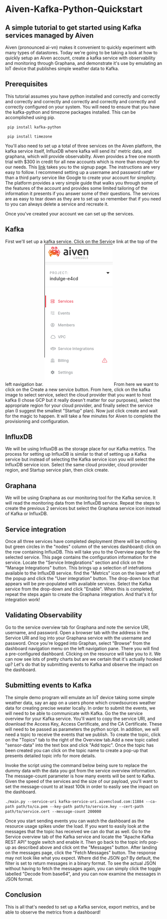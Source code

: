  # Aiven-Kafka-Python-Quickstart
## A simple tutorial to get started using Kafka services managed by Aiven 
Aiven (pronounced ai-vn) makes it convenient to quickly experiment with many types of datastores.
Today we're going to be taking a look at how to quickly setup an Aiven account, create a kafka service with observability and monitoring through Graphana, and demonstrate it's use by emulating an IoT device that publishes simple weather data to Kafka.

## Prerequisites
This tutorial assumes you have python installed and correctly and correctly and correctly and correctly and correctly and correctly and correctly and correctly configured on your system.
You will need to ensure that you have the kafka-python and timezone packages installed. This can be accomplished using pip.
``` 
 pip install kafka-python 
 ```
``` 
 pip install timezone
 ```
You'll also need to set up a total of three services on the Aiven platform, the kafka service itself, InfluxDB where kafka will send its' metric data, and graphana, which will provide observabilty. Aiven provides a free one month trial with $300 in credit for all new accounts which is more than enough for our needs. This [link](https://console.aiven.io/signup/email) takes you to the signup page. The instructions are very easy to follow.  I recommend setting up a username and password rather than a third party service like Google to create your account for simplicty. The platform provides a very simple guide that walks you through some of the features of the account and provides some limited tailoring of the information it presents if you answer some of their questions.  The services are as easy to tear down as they are to set up so remember that if you need to you can always delete a service and recreate it.

Once you've created your account we can set up the services.

## Kafka
First we'll set up a kafka service. Click on the Service link at the top of the left navigation bar.
![Navigation panel](Navigation-panel.png)
From here we want to click on the Create a new service button.
From here, click on the kafka image to select service, select the cloud provider that you want to host kafka (I chose GCP but it really doesn't matter for our purposes), select the appropriate region for your cloud provider, and finally select the service plan (I suggest the smallest "Startup" plan). Now just click create and wait for the magic to happen. It will take a few minutes for Aiven to complete the provisioning and configuration.

## InfluxDB
We will be using InfluxDB as the storage place for our Kafka metrics.  The process for setting up InfluxDB is similar to that of setting up a Kafka service but instead of selecting the Kafka service icon you will select the InfluxDB service icon. Select the same cloud provider, cloud provider region, and Startup service plan, then click create.

## Graphana
We will be using Graphana as our monitoring tool for the Kafka service. It will read the monitoring data from the InfluxDB service.  Repeat the steps to create the previous 2 services but select the Graphana service icon instead of Kafka or InfluxDB.

## Service integration
Once all three services have completed deployment (there will be nothing but green circles in the "nodes" column of the services dashboard) click on the row containing InfluxDB. This will take you to the Overview page for the selected service. This page contains the configuration information for the service. Locate the "Service Integbrations" section and click on the "Manage Integrations" button. This brings up a selection of intefrations available to the InfluxDB service. find the "Metrics" icon on the lower left of the popup and click the "User integration" button. The drop-down box that appears will be pre-populated with available services. Select the Kafka service from the drop-down and click "Enable". When this is completed, repeat the steps again to create the Graphana integration. And that's it for integration work!

## Validating Observability
Go to the service overview tab for Graphana and note the service URI, username, and password.  Open a browser tab with the address in the Service URI and log into your Graphana service with the username and password. Once you're logged into Graphan, select "Browse" from the dashboard navigation menu on the left navigation pane. There you will find a pre-configured dashboard. Clicking on the resource will take you to it. We can now see lots of pretty charts but are we certain that it's actually hooked up? Let's do that by submitting events to Kafka and observe the impact on the dashboard.

## Submitting events to Kafka
The simple demo program will emulate an IoT device taking some simple weather data, say an app on a users phone which crowdsources weather data for creating precise weater locally.
In order to submit the events, we will need to be able to communicate with Kafka.  Go the the service overview for your Kafka service.  You'll want to copy the service URI, and download the Access Key, Access Certificate, and the CA Certificate. These will need to be passed as parameters the python script. In addition, we will need a topic to receive the events that we publish. To create the topic, click on the "Topics" tab to the right of the Overview tab.Add a new topic called "sensor-data" into the text box and click "Add topic". Once the topic has been created you can click on the topic name to create a pop-up that presents detailed topic info for more details.

Invoke the script using the command below being sure to replace the dummy data with the data you got from the service overview information. The message-count parameter is how many events will be sent to Kafka. Given the speed of the services and the size of our payload, you'll want to set the message-count to at least 100k in order to easliy see the impact on the dashboard.
```
./main.py --service-uri kafka-service-uri.aivencloud.com:11884 --ca-path path/to/ca.pem --key-path path/to/service.key --cert-path path/to/service.cert --message-count 200000
```
Once you start sending events you can watch the dashboard as the resource usage spikes under the load.
If you want to easily look at the messages that the topic has received we can do that as well. Go to the Service overview tab of the Kafka service and locate the "Apache Kafka REST API" toggle switch and enable it. Then go back to the topic info pop-up as described above and click ont the "Messages" button. After landing on the messages page, click the "Fetch Messages" button.  The response may not look like what you expect.  Where did the JSON go? By default, the filter is set to return messages in a binary format. To see the actual JSON without having to fetch the messages again, you can simply click the toggle labelled "Decode from base64", and you can now examine the messages in JSON format.

## Conclusion
This is all that's needed to set up a Kafka service, export metrics, and be able to observe the metrics from a dashboard!
